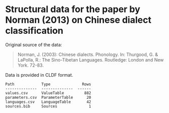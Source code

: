 # Structural data for the paper by Norman (2013) on Chinese dialect classification

Original source of the data:

> Norman, J. (2003): Chinese dialects. Phonology. In: Thurgood, G. & LaPolla, R.: The Sino-Tibetan Languages. Routledge: London and New York. 72-83.

Data is provided in CLDF format.

```
Path            Type              Rows
--------------  --------------  ------
values.csv      ValueTable         882
parameters.csv  ParameterTable      20
languages.csv   LanguageTable       42
sources.bib     Sources              1
```
